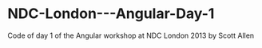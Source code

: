 NDC-London---Angular-Day-1
==========================

Code of day 1 of the Angular workshop at NDC London 2013 by Scott Allen
